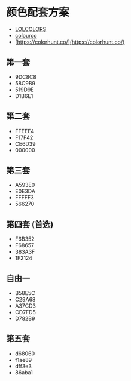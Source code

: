 # 颜色配套方案

* [LOLCOLORS](https://www.webdesignrankings.com/resources/lolcolors/)
* [colourco](https://colourco.de/)
* [https://colorhunt.co/](https://colorhunt.co/)

## 第一套

* 9DC8C8
* 58C9B9
* 519D9E
* D1B6E1

## 第二套

* FFEEE4
* F17F42
* CE6D39
* 000000

## 第三套

* A593E0
* E0E3DA
* FFFFF3
* 566270

## 第四套 (首选)

* F6B352
* F68657
* 383A3F
* 1F2124

## 自由一

* B58E5C
* C29A68
* A37CD3
* CD7FD5
* D782B9

## 第五套

* d68060
* f1ae89
* dff3e3
* 86aba1
